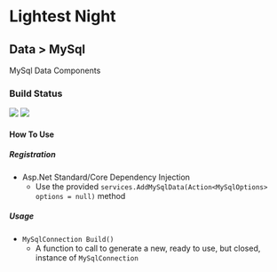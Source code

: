 # Lightest Night
## Data > MySql

MySql Data Components

### Build Status
![](https://github.com/lightest-night/system.data.mysql/workflows/CI/badge.svg)
![](https://github.com/lightest-night/system.data.mysql/workflows/Release/badge.svg)

#### How To Use
##### Registration
* Asp.Net Standard/Core Dependency Injection
  * Use the provided `services.AddMySqlData(Action<MySqlOptions> options = null)` method

##### Usage
* `MySqlConnection Build()`
  * A function to call to generate a new, ready to use, but closed, instance of `MySqlConnection`